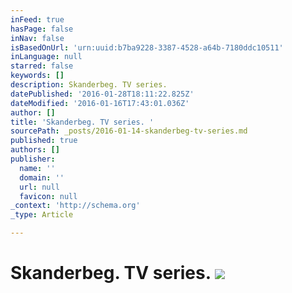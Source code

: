 ```yaml
---
inFeed: true
hasPage: false
inNav: false
isBasedOnUrl: 'urn:uuid:b7ba9228-3387-4528-a64b-7180ddc10511'
inLanguage: null
starred: false
keywords: []
description: Skanderbeg. TV series.
datePublished: '2016-01-28T18:11:22.825Z'
dateModified: '2016-01-16T17:43:01.036Z'
author: []
title: 'Skanderbeg. TV series. '
sourcePath: _posts/2016-01-14-skanderbeg-tv-series.md
published: true
authors: []
publisher:
  name: ''
  domain: ''
  url: null
  favicon: null
_context: 'http://schema.org'
_type: Article

---
```

# Skanderbeg. TV series. ![](https://the-grid-user-content.s3-us-west-2.amazonaws.com/4b192c2f-f4ee-401d-8af0-cf2260c5e5ac.png)
